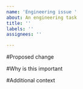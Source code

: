 ```yaml
---
name: 'Engineering issue '
about: An engineering task
title: ''
labels: ''
assignees: ''

---
```


#Proposed change

#Why is this important

#Additional context
